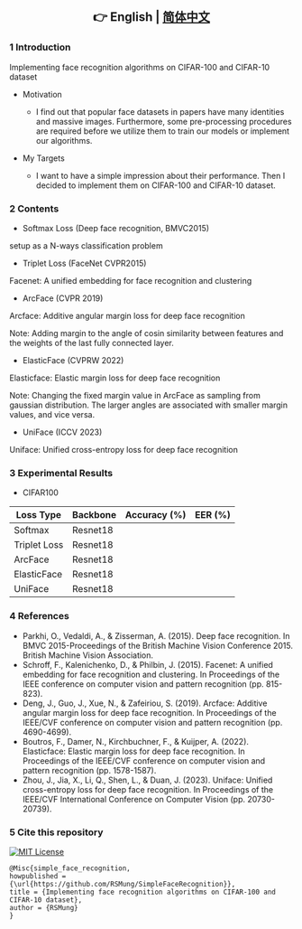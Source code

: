 <div align="center">

##  :point_right: English | [简体中文](readme_cn.md)

</div>

### 1 Introduction
Implementing face recognition algorithms on CIFAR-100 and CIFAR-10 dataset

- Motivation
  - I find out that popular face datasets in papers have many identities and massive images.
Furthermore, some pre-processing procedures are required before we utilize them to train our models or implement our algorithms.

- My Targets
  - I want to have a simple impression about their performance. Then I decided to implement them on CIFAR-100 and CIFAR-10 dataset.

### 2 Contents

* Softmax Loss  (Deep face recognition, BMVC2015)

setup as a N-ways classification problem

* Triplet Loss   (FaceNet CVPR2015)

Facenet: A unified embedding for face recognition and clustering

* ArcFace (CVPR 2019)

Arcface: Additive angular margin loss for deep face recognition

Note: Adding margin to the angle of cosin similarity between features and the weights of the last fully connected layer.

* ElasticFace (CVPRW 2022)

Elasticface: Elastic margin loss for deep face recognition

Note: Changing the fixed margin value in ArcFace as sampling from gaussian distribution. The larger angles are associated with smaller margin values, and vice versa. 

* UniFace (ICCV 2023)

Uniface: Unified cross-entropy loss for deep face recognition

### 3 Experimental Results

* CIFAR100

| Loss Type        | Backbone | Accuracy (%) | EER (%) |
| -----------      | -------- | ------------ | ------- |
| Softmax          | Resnet18 |              |         |
| Triplet Loss     | Resnet18 |              |         |
| ArcFace          | Resnet18 |              |         |
| ElasticFace      | Resnet18 |              |         |
| UniFace          | Resnet18 |              |         |


### 4 References
- Parkhi, O., Vedaldi, A., & Zisserman, A. (2015). Deep face recognition. In BMVC 2015-Proceedings of the British Machine Vision Conference 2015. British Machine Vision Association.
- Schroff, F., Kalenichenko, D., & Philbin, J. (2015). Facenet: A unified embedding for face recognition and clustering. In Proceedings of the IEEE conference on computer vision and pattern recognition (pp. 815-823).
- Deng, J., Guo, J., Xue, N., & Zafeiriou, S. (2019). Arcface: Additive angular margin loss for deep face recognition. In Proceedings of the IEEE/CVF conference on computer vision and pattern recognition (pp. 4690-4699).
- Boutros, F., Damer, N., Kirchbuchner, F., & Kuijper, A. (2022). Elasticface: Elastic margin loss for deep face recognition. In Proceedings of the IEEE/CVF conference on computer vision and pattern recognition (pp. 1578-1587).
- Zhou, J., Jia, X., Li, Q., Shen, L., & Duan, J. (2023). Uniface: Unified cross-entropy loss for deep face recognition. In Proceedings of the IEEE/CVF International Conference on Computer Vision (pp. 20730-20739).

### 5 Cite this repository
[![MIT License](https://img.shields.io/badge/license-MIT-green.svg)](https://opensource.org/licenses/MIT) 

```RSMung
@Misc{simple_face_recognition,
howpublished = {\url{https://github.com/RSMung/SimpleFaceRecognition}},   
title = {Implementing face recognition algorithms on CIFAR-100 and CIFAR-10 dataset},  
author = {RSMung}  
}  
```